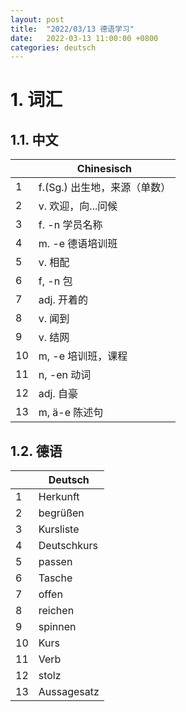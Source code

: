 ```yaml
---
layout: post
title:  "2022/03/13 德语学习"
date:   2022-03-13 11:00:00 +0800
categories: deutsch
---
```


# 1. 词汇

## 1.1. 中文

|     | Chinesisch                   |
| --- | ---------------------------- |
| 1   | f.(Sg.) 出生地，来源（单数） |
| 2   | v. 欢迎，向...问候           |
| 3   | f. -n 学员名称               |
| 4   | m. -e 德语培训班             |
| 5   | v. 相配                      |
| 6   | f, -n 包                     |
| 7   | adj. 开着的                  |
| 8   | v. 闻到                      |
| 9   | v. 结网                      |
| 10  | m, -e 培训班，课程           |
| 11  | n, -en 动词                  |
| 12  | adj. 自豪                    |
| 13  | m, ä-e 陈述句                |

## 1.2. 德语

|     | Deutsch     |
| --- | ----------- |
| 1   | Herkunft    |
| 2   | begrüßen    |
| 3   | Kursliste   |
| 4   | Deutschkurs |
| 5   | passen      |
| 6   | Tasche      |
| 7   | offen       |
| 8   | reichen     |
| 9   | spinnen     |
| 10  | Kurs        |
| 11  | Verb        |
| 12  | stolz       |
| 13  | Aussagesatz |